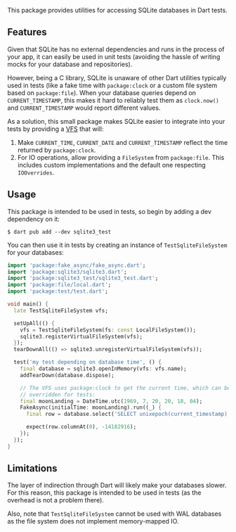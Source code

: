 This package provides utilities for accessing SQLite databases in Dart tests.

## Features

Given that SQLite has no external dependencies and runs in the process of your
app, it can easily be used in unit tests (avoiding the hassle of writing mocks
for your database and repositories).

However, being a C library, SQLite is unaware of other Dart utilities typically
used in tests (like a fake time with `package:clock` or a custom file system
based on `package:file`).
When your database queries depend on `CURRENT_TIMESTAMP`, this makes it hard
to reliably test them as `clock.now()` and `CURRENT_TIMESTAMP` would report
different values.

As a solution, this small package makes SQLite easier to integrate into your
tests by providing a [VFS](https://sqlite.org/vfs.html) that will:

1. Make `CURRENT_TIME`, `CURRENT_DATE` and `CURRENT_TIMESTAMP` reflect the time
   returned by `package:clock`.
2. For IO operations, allow providing a `FileSystem` from `package:file`. This
   includes custom implementations and the default one respecting
   `IOOverrides`.

## Usage

This package is intended to be used in tests, so begin by adding a dev
dependency on it:

```
$ dart pub add --dev sqlite3_test
```

You can then use it in tests by creating an instance of `TestSqliteFileSystem`
for your databases:

```dart
import 'package:fake_async/fake_async.dart';
import 'package:sqlite3/sqlite3.dart';
import 'package:sqlite3_test/sqlite3_test.dart';
import 'package:file/local.dart';
import 'package:test/test.dart';

void main() {
  late TestSqliteFileSystem vfs;

  setUpAll(() {
    vfs = TestSqliteFileSystem(fs: const LocalFileSystem());
    sqlite3.registerVirtualFileSystem(vfs);
  });
  tearDownAll(() => sqlite3.unregisterVirtualFileSystem(vfs));

  test('my test depending on database time', () {
    final database = sqlite3.openInMemory(vfs: vfs.name);
    addTearDown(database.dispose);

    // The VFS uses package:clock to get the current time, which can be
    // overridden for tests:
    final moonLanding = DateTime.utc(1969, 7, 20, 20, 18, 04);
    FakeAsync(initialTime: moonLanding).run((_) {
      final row = database.select('SELECT unixepoch(current_timestamp)').first;

      expect(row.columnAt(0), -14182916);
    });
  });
}
```

## Limitations

The layer of indirection through Dart will likely make your databases slower.
For this reason, this package is intended to be used in tests (as the overhead
is not a problem there).

Also, note that `TestSqliteFileSystem` cannot be used with WAL databases as the
file system does not implement memory-mapped IO.
